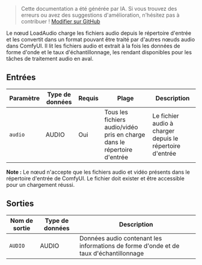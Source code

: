 > Cette documentation a été générée par IA. Si vous trouvez des erreurs ou avez des suggestions d'amélioration, n'hésitez pas à contribuer ! [Modifier sur GitHub](https://github.com/Comfy-Org/embedded-docs/blob/main/comfyui_embedded_docs/docs/LoadAudio/fr.md)

Le nœud LoadAudio charge les fichiers audio depuis le répertoire d'entrée et les convertit dans un format pouvant être traité par d'autres nœuds audio dans ComfyUI. Il lit les fichiers audio et extrait à la fois les données de forme d'onde et le taux d'échantillonnage, les rendant disponibles pour les tâches de traitement audio en aval.

## Entrées

| Paramètre | Type de données | Requis | Plage | Description |
|-----------|-----------|----------|-------|-------------|
| `audio` | AUDIO | Oui | Tous les fichiers audio/vidéo pris en charge dans le répertoire d'entrée | Le fichier audio à charger depuis le répertoire d'entrée |

**Note :** Le nœud n'accepte que les fichiers audio et vidéo présents dans le répertoire d'entrée de ComfyUI. Le fichier doit exister et être accessible pour un chargement réussi.

## Sorties

| Nom de sortie | Type de données | Description |
|-------------|-----------|-------------|
| `AUDIO` | AUDIO | Données audio contenant les informations de forme d'onde et de taux d'échantillonnage |
